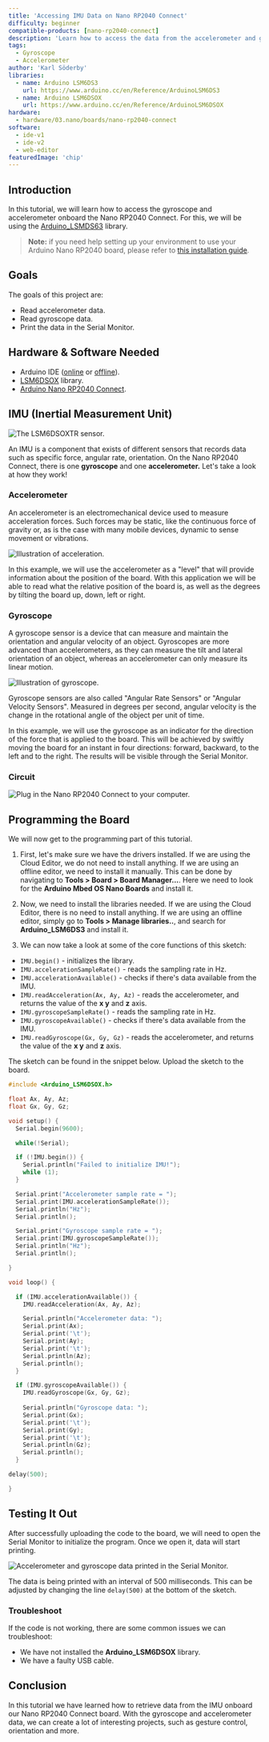 ```yaml
---
title: 'Accessing IMU Data on Nano RP2040 Connect'
difficulty: beginner
compatible-products: [nano-rp2040-connect]
description: 'Learn how to access the data from the accelerometer and gyroscope that comes with the LSM6DSOX IMU module.'
tags: 
  - Gyroscope
  - Accelerometer
author: 'Karl Söderby'
libraries:
  - name: Arduino LSM6DS3
    url: https://www.arduino.cc/en/Reference/ArduinoLSM6DS3
  - name: Arduino LSM6DSOX
    url: https://www.arduino.cc/en/Reference/ArduinoLSM6DSOX
hardware:
  - hardware/03.nano/boards/nano-rp2040-connect
software:
  - ide-v1
  - ide-v2
  - web-editor
featuredImage: 'chip'
---
```


## Introduction 

In this tutorial, we will learn how to access the gyroscope and accelerometer onboard the Nano RP2040 Connect. For this, we will be using the [Arduino_LSMDS63](https://www.arduino.cc/en/Reference/ArduinoLSM6DS3) library. 

>**Note:** if you need help setting up your environment to use your Arduino Nano RP2040 board, please refer to [this installation guide](/software/ide-v2/tutorials/ide-v2-board-manager).

## Goals

The goals of this project are:

- Read accelerometer data.
- Read gyroscope data.
- Print the data in the Serial Monitor.

## Hardware & Software Needed

- Arduino IDE ([online](https://create.arduino.cc/) or [offline](https://www.arduino.cc/en/main/software)).
- [LSM6DSOX](https://github.com/arduino-libraries/Arduino_LSM6DSOX) library.
- [Arduino Nano RP2040 Connect](https://store.arduino.cc/nano-rp2040-connect).

## IMU (Inertial Measurement Unit)

![The LSM6DSOXTR sensor.](assets/rp2040-imu-basics-img-02.png)

An IMU is a component that exists of different sensors that records data such as specific force, angular rate, orientation. On the Nano RP2040 Connect, there is one **gyroscope** and one **accelerometer.** Let's take a look at how they work!

### Accelerometer

An accelerometer is an electromechanical device used to measure acceleration forces. Such forces may be static, like the continuous force of gravity or, as is the case with many mobile devices, dynamic to sense movement or vibrations.

![Illustration of acceleration.](assets/rp2040-imu-basics-img-03.png)

In this example, we will use the accelerometer as a "level" that will provide information about the position of the board. With this application we will be able to read what the relative position of the board is, as well as the degrees by tilting the board up, down, left or right.

### Gyroscope

A gyroscope sensor is a device that can measure and maintain the orientation and angular velocity of an object. Gyroscopes are more advanced than accelerometers, as they can measure the tilt and lateral orientation of an object, whereas an accelerometer can only measure its linear motion.

![Illustration of gyroscope.](assets/rp2040-imu-basics-img-04.png)

Gyroscope sensors are also called "Angular Rate Sensors" or "Angular Velocity Sensors". Measured in degrees per second, angular velocity is the change in the rotational angle of the object per unit of time.

In this example, we will use the gyroscope as an indicator for the direction of the force that is applied to the board. This will be achieved by swiftly moving the board for an instant in four directions: forward, backward, to the left and to the right. The results will be visible through the Serial Monitor.

### Circuit

![Plug in the Nano RP2040 Connect to your computer.](assets/rp2040-imu-basics-img-01.png)

## Programming the Board

We will now get to the programming part of this tutorial. 

1. First, let's make sure we have the drivers installed. If we are using the Cloud Editor, we do not need to install anything. If we are using an offline editor, we need to install it manually. This can be done by navigating to **Tools > Board > Board Manager...**. Here we need to look for the **Arduino Mbed OS Nano Boards** and install it. 

2. Now, we need to install the libraries needed. If we are using the Cloud Editor, there is no need to install anything. If we are using an offline editor, simply go to **Tools > Manage libraries..**, and search for **Arduino_LSM6DS3** and install it.

3. We can now take a look at some of the core functions of this sketch:

- `IMU.begin()` - initializes the library.
- `IMU.accelerationSampleRate()` - reads the sampling rate in Hz.
- `IMU.accelerationAvailable()` - checks if there's data available from the IMU.
- `IMU.readAcceleration(Ax, Ay, Az)` - reads the accelerometer, and returns the value of the **x y** and **z** axis.
- `IMU.gyroscopeSampleRate()` - reads the sampling rate in Hz.
- `IMU.gyroscopeAvailable()` - checks if there's data available from the IMU.
- `IMU.readGyroscope(Gx, Gy, Gz)` - reads the accelerometer, and returns the value of the **x y** and **z** axis.

The sketch can be found in the snippet below. Upload the sketch to the board.

```cpp
#include <Arduino_LSM6DSOX.h>

float Ax, Ay, Az;
float Gx, Gy, Gz;

void setup() {
  Serial.begin(9600);

  while(!Serial);

  if (!IMU.begin()) {
    Serial.println("Failed to initialize IMU!");
    while (1);
  }

  Serial.print("Accelerometer sample rate = ");
  Serial.print(IMU.accelerationSampleRate());
  Serial.println("Hz");
  Serial.println();

  Serial.print("Gyroscope sample rate = ");  
  Serial.print(IMU.gyroscopeSampleRate());
  Serial.println("Hz");
  Serial.println();

}

void loop() {

  if (IMU.accelerationAvailable()) {
    IMU.readAcceleration(Ax, Ay, Az);

    Serial.println("Accelerometer data: ");
    Serial.print(Ax);
    Serial.print('\t');
    Serial.print(Ay);
    Serial.print('\t');
    Serial.println(Az);
    Serial.println();
  }

  if (IMU.gyroscopeAvailable()) {
    IMU.readGyroscope(Gx, Gy, Gz);
    
    Serial.println("Gyroscope data: ");
    Serial.print(Gx);
    Serial.print('\t');
    Serial.print(Gy);
    Serial.print('\t');
    Serial.println(Gz);
    Serial.println();
  }

delay(500);

}
```

## Testing It Out

After successfully uploading the code to the board, we will need to open the Serial Monitor to initialize the program. Once we open it, data will start printing. 

![Accelerometer and gyroscope data printed in the Serial Monitor.](assets/rp2040-imu-basics-img-05.png)

The data is being printed with an interval of 500 milliseconds. This can be adjusted by changing the line `delay(500)` at the bottom of the sketch.

### Troubleshoot

If the code is not working, there are some common issues we can troubleshoot:

- We have not installed the **Arduino_LSM6DSOX** library.
- We have a faulty USB cable. 

## Conclusion

In this tutorial we have learned how to retrieve data from the IMU onboard our Nano RP2040 Connect board. With the gyroscope and accelerometer data, we can create a lot of interesting projects, such as gesture control, orientation and more. 